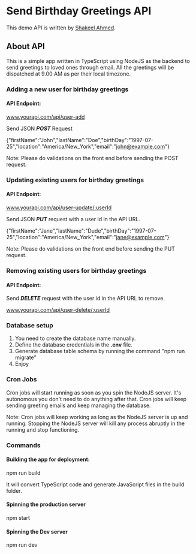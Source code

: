 # Send Birthday Greetings API

This demo API is written by [Shakeel Ahmed](https://ishakeel.com).

## About API

This is a simple app written in TypeScript using NodeJS as the backend to send greetings to loved ones through email.
All the greetings will be dispatched at 9.00 AM as per their local timezone.

### Adding a new user for birthday greetings

#### API Endpoint:

www.yourapi.com/api/user-add

Send JSON **_POST_** Request

{"firstName":"John","lastName":"Doe","birthDay":"1997-07-25","location":"America/New_York","email":"john@example.com"}

Note: Please do validations on the front end before sending the POST request.

### Updating existing users for birthday greetings

#### API Endpoint:

www.yourapi.com/api/user-update/:userId

Send JSON **_PUT_** request with a user id in the API URL.

{"firstName":"Jane","lastName":"Dude","birthDay":"1997-07-25","location":"America/New_York","email":"jane@example.com"}


Note: Please do validations on the front end before sending the PUT request.

### Removing existing users for birthday greetings

#### API Endpoint:

Send **_DELETE_** request with the user id in the API URL to remove.

www.yourapi.com/api/user-delete/:userId

### Database setup

1. You need to create the database name manually.
2. Define the database credentials in the **.env** file.
3. Generate database table schema by running the command "npm run migrate"
4. Enjoy

### Cron Jobs

Cron jobs will start running as soon as you spin the NodeJS server. It's autonomous you don't need to do anything after
that. Cron jobs will keep sending greeting emails and keep managing the database.

Note: Cron jobs will keep working as long as the NodeJS server is up and running. Stopping the NodeJS server will
kill any process abruptly in the running and stop functioning.

### Commands

#### Building the app for deployment:

npm run build

It will convert TypeScript code and generate JavaScript files in the build folder.

#### Spinning the production server

npm start

#### Spinning the Dev server

npm run dev

